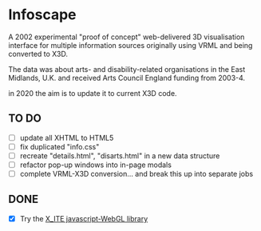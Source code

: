 # Infoscape

A 2002 experimental "proof of concept" web-delivered 3D visualisation interface for multiple information sources originally using VRML and being converted to X3D.

The data was about arts- and disability-related organisations in the East Midlands, U.K. and received Arts Council England funding from 2003-4.

in 2020 the aim is to update it to current X3D code.

## TO DO

- [ ] update all XHTML to HTML5
- [ ] fix duplicated "info.css"
- [ ] recreate "details.html", "disarts.html" in a new data structure
- [ ] refactor pop-up windows into in-page modals
- [ ] complete VRML-X3D conversion… and break this up into separate jobs

## DONE

- [x] Try the [X_ITE javascript-WebGL library](http://create3000.de/x_ite/getting-started/#embedding-x-ite-within-a-web-page)